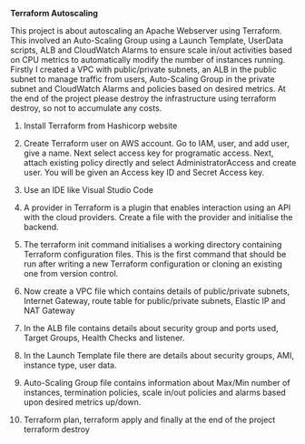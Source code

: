 **Terraform Autoscaling**

This project is about autoscaling an Apache Webserver using Terraform. This involved an Auto-Scaling Group using a Launch Template, UserData scripts, ALB and CloudWatch Alarms to ensure scale in/out activities based on CPU metrics to automatically modify the number of instances running. Firstly I created a VPC with public/private subnets, an ALB in the public subnet to manage traffic from users, Auto-Scaling Group in the private subnet and CloudWatch Alarms and policies based on desired metrics. At the end of the project please destroy the infrastructure using terraform destroy, so not to accumulate any costs.


1. Install Terraform from Hashicorp website

2.  Create Terraform user on AWS account. Go to IAM, user, and add user, give a name. Next select access key for programatic access. Next, attach existing policy directly and select AdministratorAccess and create user. You will be given an Access key ID and Secret Access key.

3. Use an IDE like Visual Studio Code

4. A provider in Terraform is a plugin that enables interaction using an API with the cloud providers. Create a file with the provider and initialise the backend.

5. The terraform init command initialises a working directory containing Terraform configuration files. This is the first command that should be run after writing a new Terraform configuration or cloning an existing one from version control.

6. Now create a VPC file which contains details of public/private subnets, Internet Gateway, route table for public/private subnets, Elastic IP and NAT Gateway

7. In the ALB file contains details about security group and ports used, Target Groups, Health Checks and listener.

8. In the Launch Template file there are details about security groups, AMI, instance type, user data.

9. Auto-Scaling Group file contains information about Max/Min number of instances, termination policies, scale in/out policies and alarms based upon desired metrics up/down.

10. Terraform plan, terraform apply and finally at the end of the project terraform destroy
